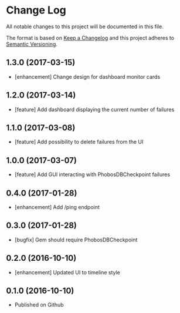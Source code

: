 # Change Log
All notable changes to this project will be documented in this file.

The format is based on [Keep a Changelog](http://keepachangelog.com/)
and this project adheres to [Semantic Versioning](http://semver.org/).

## 1.3.0 (2017-03-15)

- [enhancement] Change design for dashboard monitor cards

## 1.2.0 (2017-03-14)

- [feature] Add dashboard displaying the current number of failures

## 1.1.0 (2017-03-08)

- [feature] Add possibility to delete failures from the UI

## 1.0.0 (2017-03-07)

- [feature] Add GUI interacting with PhobosDBCheckpoint failures

## 0.4.0 (2017-01-28)

- [enhancement] Add /ping endpoint

## 0.3.0 (2017-01-28)

- [bugfix] Gem should require PhobosDBCheckpoint

## 0.2.0 (2016-10-10)

- [enhancement] Updated UI to timeline style

## 0.1.0 (2016-10-10)

- Published on Github
